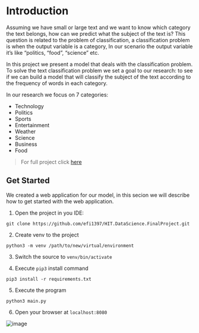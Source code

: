 # Introduction

Assuming we have small or large text and we want to know which category the text belongs, how can we predict what the subject of the text is?
This question is related to the problem of classification, a classification problem is when the output variable is a category, In our scenario the output variable it’s like “politics, “food”, “science” etc.

In this project we present a model that deals with the classification problem. To solve the text classification problem we set a goal to our research: to see if we can build a model that will classify the subject of the text according to the frequency of words in each category.

In our research we focus on 7 categories:

* Technology
* Politics
* Sports
* Entertainment
* Weather
* Science
* Business
* Food

> For full project click [here](https://efi1397.github.io/HIT.DataScience.FinalProject/)

## Get Started

We created a web application for our model, in this secion we will describe how to get started with the web application.

1.  Open the project in you IDE:  
```
git clone https://github.com/efi1397/HIT.DataScience.FinalProject.git
```

2.  Create venv to the project  
```
python3 -m venv /path/to/new/virtual/environment
```

3. Switch the source to `venv/bin/activate`


4. Execute `pip3` install command  

```
pip3 install -r requirements.txt
```

5. Execute the program  

```
python3 main.py
```

6. Open your browser at `localhost:8080`  

![image](https://user-images.githubusercontent.com/76474133/176117769-4a91579a-e55d-481e-8057-2108a164baef.png)
